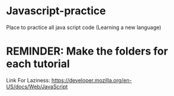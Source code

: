 # Javascript-practice
Place to practice all java script code (Learning a new language)
# REMINDER: Make the folders for each tutorial

Link For Laziness: 
https://developer.mozilla.org/en-US/docs/Web/JavaScript
